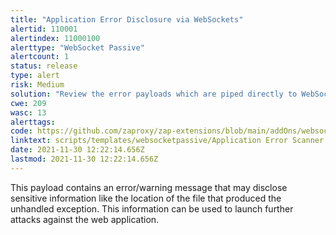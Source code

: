 ```yaml
---
title: "Application Error Disclosure via WebSockets"
alertid: 110001
alertindex: 11000100
alerttype: "WebSocket Passive"
alertcount: 1
status: release
type: alert
risk: Medium
solution: "Review the error payloads which are piped directly to WebSockets. Handle the related exceptions. Consider implementing a mechanism to provide a unique error reference/identifier to the client (browser) while logging the details on the server side and not exposing them to the user."
cwe: 209
wasc: 13
alerttags: 
code: https://github.com/zaproxy/zap-extensions/blob/main/addOns/websocket/src/main/zapHomeFiles/scripts/templates/websocketpassive/Application%20Error%20Scanner.js
linktext: scripts/templates/websocketpassive/Application Error Scanner.js
date: 2021-11-30 12:22:14.656Z
lastmod: 2021-11-30 12:22:14.656Z
---
```

This payload contains an error/warning message that may disclose sensitive information like the location of the file that produced the unhandled exception. This information can be used to launch further attacks against the web application.
